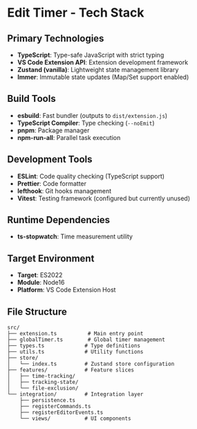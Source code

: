 # Edit Timer - Tech Stack

## Primary Technologies
- **TypeScript**: Type-safe JavaScript with strict typing
- **VS Code Extension API**: Extension development framework
- **Zustand (vanilla)**: Lightweight state management library
- **Immer**: Immutable state updates (Map/Set support enabled)

## Build Tools
- **esbuild**: Fast bundler (outputs to `dist/extension.js`)
- **TypeScript Compiler**: Type checking (`--noEmit`)
- **pnpm**: Package manager
- **npm-run-all**: Parallel task execution

## Development Tools
- **ESLint**: Code quality checking (TypeScript support)
- **Prettier**: Code formatter
- **lefthook**: Git hooks management
- **Vitest**: Testing framework (configured but currently unused)

## Runtime Dependencies
- **ts-stopwatch**: Time measurement utility

## Target Environment
- **Target**: ES2022
- **Module**: Node16
- **Platform**: VS Code Extension Host

## File Structure
```
src/
├── extension.ts          # Main entry point
├── globalTimer.ts        # Global timer management
├── types.ts             # Type definitions
├── utils.ts             # Utility functions
├── store/
│   └── index.ts         # Zustand store configuration
├── features/            # Feature slices
│   ├── time-tracking/
│   ├── tracking-state/
│   └── file-exclusion/
└── integration/         # Integration layer
    ├── persistence.ts
    ├── registerCommands.ts
    ├── registerEditorEvents.ts
    └── views/           # UI components
```